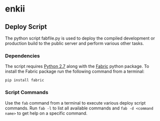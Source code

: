 # enkii


## Deploy Script
The python script fabfile.py is used to deploy the compiled development or
production build to the public server and perform various other tasks.

### Dependencies
The script requires [Python 2.7](https://www.python.org/downloads/) 
along with the [Fabric](http://www.fabfile.org/) python package. 
To install the Fabric package run the following command from a 
terminal:

```
pip install fabric
```

### Script Commands
Use the `fab` command from a terminal to execute various deploy
script commands. Run `fab -l` to list all available commands and
`fab -d <command name>` to get help on a specific command.

